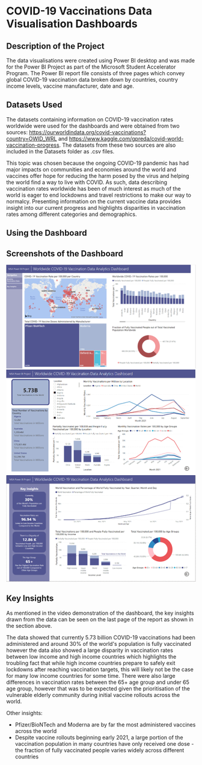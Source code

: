 # COVID-19 Vaccinations Data Visualisation Dashboards

## Description of the Project
The data visualisations were created using Power BI desktop and was made for the Power BI Project as part of the  Microsoft Student Accelerator Program. The Power BI report file consists of three pages which convey global COVID-19 vaccination data broken down by countries, country income levels, vaccine manufacturer, date and age. 

## Datasets Used
The datasets containing information on COVID-19 vaccination rates worldwide were used for the dashboards and were obtained from two sources: https://ourworldindata.org/covid-vaccinations?country=OWID_WRL and https://www.kaggle.com/gpreda/covid-world-vaccination-progress. The datasets from these two sources are also included in the Datasets folder as .csv files. 

This topic was chosen because the ongoing COVID-19 pandemic has had major impacts on communities and economies around the world and vaccines offer hope for reducing the harm posed by the virus and helping the world find a way to live with COVID. As such, data describing vaccination rates worldwide has been of much interest as much of the world is eager to end lockdowns and travel restrictions to make our way to normalcy. Presenting information on the current vaccine data provides insight into our current progress and highlights disparities in vaccination rates among different categories and demographics.

## Using the Dashboard


## Screenshots of the Dashboard
![picture alt](home-page.PNG "screenshot showing home page")
![picture alt](monthly-data.PNG "screenshot showing monthly data page")
![picture alt](Key-Insights.PNG "screenshot showing key insights page")

## Key Insights
As mentioned in the video demonstration of the dashboard, the key insights drawn from the data can be seen on the last page of the report as shown in the section above. 

The data showed that currently 5.73 billion COVID-19 vaccinations had been administered and around 30% of the world's population is fully vaccinated however the data also showed a large disparity in vaccination rates between low income and high income countries which highlights the troubling fact that while high income countries prepare to safely exit lockdowns after reaching vaccination targets, this will likely not be the case for many low income countries for some time.
There were also large differences in vaccination rates between the 65+ age group and under 65 age group, however that was to be expected given the prioritisation of the vulnerable elderly community during initial vaccine rollouts across the world.

Other insights:
* Pfizer/BioNTech and Moderna are by far the most administered vaccines across the world
* Despite vaccine rollouts beginning early 2021, a large portion of the vaccination population in many countries have only received one dose - the fraction of fully vaccinated people varies widely across different countries
